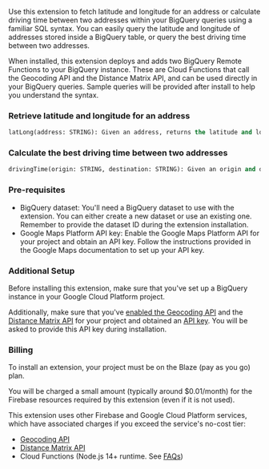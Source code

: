 Use this extension to fetch latitude and longitude for an address or calculate driving time between two addresses within your BigQuery queries using a familiar SQL syntax. You can easily query the latitude and longitude of addresses stored inside a BigQuery table, or query the best driving time between two addresses.

When installed, this extension deploys and adds two BigQuery Remote Functions to your BigQuery instance. These are Cloud Functions that call the Geocoding API and the Distance Matrix API, and can be used directly in your BigQuery queries. Sample queries will be provided after install to help you understand the syntax.

### Retrieve latitude and longitude for an address

```sql
latLong(address: STRING): Given an address, returns the latitude and longitude as a JSON string.
```

### Calculate the best driving time between two addresses

```sql
drivingTime(origin: STRING, destination: STRING): Given an origin and destination address, returns the driving time in seconds as a JSON string.
```

### Pre-requisites

* BigQuery dataset: You'll need a BigQuery dataset to use with the extension. You can either create a new dataset or use an existing one. Remember to provide the dataset ID during the extension installation.
* Google Maps Platform API key: Enable the Google Maps Platform API for your project and obtain an API key. Follow the instructions provided in the Google Maps documentation to set up your API key.

### Additional Setup

Before installing this extension, make sure that you've set up a BigQuery instance in your Google Cloud Platform project.

Additionally, make sure that you've [enabled the Geocoding API](https://developers.google.com/maps/documentation/geocoding/cloud-setup) and the [Distance Matrix API](https://developers.google.com/maps/documentation/distance-matrix/cloud-setup#enabling-apis) for your project and obtained an [API key](https://developers.google.com/maps/documentation/geocoding/get-api-key). You will be asked to provide this API key during installation.


### Billing

To install an extension, your project must be on the Blaze (pay as you go) plan.

You will be charged a small amount (typically around $0.01/month) for the Firebase resources required by this extension (even if it is not used).

This extension uses other Firebase and Google Cloud Platform services, which have associated charges if you exceed the service's no-cost tier:

* [Geocoding API](https://developers.google.com/maps/documentation/geocoding/usage-and-billing)
* [Distance Matrix API](https://developers.google.com/maps/documentation/distance-matrix/usage-and-billing)
* Cloud Functions (Node.js 14+ runtime. See [FAQs](https://firebase.google.com/support/faq#extensions-pricing))

